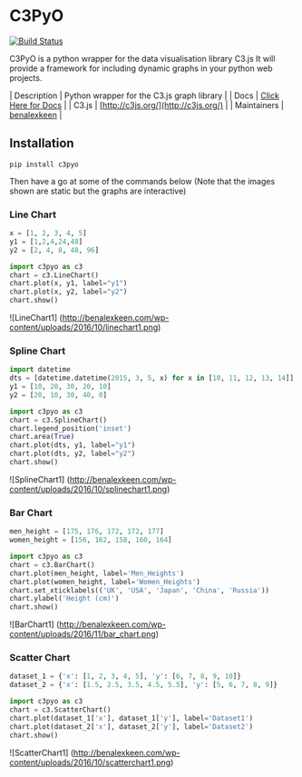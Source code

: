 # C3PyO
[![Build Status](https://travis-ci.org/benalexkeen/C3PyO.svg?branch=master)](https://travis-ci.org/benalexkeen/C3PyO)

C3PyO is a python wrapper for the data visualisation library C3.js
It will provide a framework for including dynamic graphs in your python web projects.

| Description | Python wrapper for the C3.js graph library                       |
| Docs        | [Click Here for Docs](https://benalexkeen.github.io/C3PyO/docs/) |
| C3.js       | [http://c3js.org/](http://c3js.org/)                             |
| Maintainers | [benalexkeen](https://github.com/benalexkeen)                    |


## Installation
`pip install c3pyo`

Then have a go at some of the commands below (Note that the images shown are static but the graphs are interactive)

### Line Chart

```python
x = [1, 2, 3, 4, 5]
y1 = [1,2,4,24,48]
y2 = [2, 4, 8, 48, 96]

import c3pyo as c3
chart = c3.LineChart()
chart.plot(x, y1, label="y1")
chart.plot(x, y2, label="y2")
chart.show()
```
![LineChart1]
(http://benalexkeen.com/wp-content/uploads/2016/10/linechart1.png)

### Spline Chart

```python
import datetime
dts = [datetime.datetime(2015, 3, 5, x) for x in [10, 11, 12, 13, 14]]
y1 = [10, 20, 30, 20, 10]
y2 = [20, 10, 30, 40, 0]

import c3pyo as c3
chart = c3.SplineChart()
chart.legend_position('inset')
chart.area(True)
chart.plot(dts, y1, label="y1")
chart.plot(dts, y2, label="y2")
chart.show()
```

![SplineChart1]
(http://benalexkeen.com/wp-content/uploads/2016/10/splinechart1.png)

### Bar Chart

```python
men_height = [175, 176, 172, 172, 177]
women_height = [156, 162, 158, 160, 164]

import c3pyo as c3
chart = c3.BarChart()
chart.plot(men_height, label='Men_Heights')
chart.plot(women_height, label='Women_Heights')
chart.set_xticklabels(('UK', 'USA', 'Japan', 'China', 'Russia'))
chart.ylabel('Height (cm)')
chart.show()
```

![BarChart1]
(http://benalexkeen.com/wp-content/uploads/2016/11/bar_chart.png)

### Scatter Chart

```python
dataset_1 = {'x': [1, 2, 3, 4, 5], 'y': [6, 7, 8, 9, 10]}
dataset_2 = {'x': [1.5, 2.5, 3.5, 4.5, 5.5], 'y': [5, 6, 7, 8, 9]}

import c3pyo as c3
chart = c3.ScatterChart()
chart.plot(dataset_1['x'], dataset_1['y'], label='Dataset1')
chart.plot(dataset_2['x'], dataset_2['y'], label='Dataset2')
chart.show()
```

![ScatterChart1]
(http://benalexkeen.com/wp-content/uploads/2016/10/scatterchart1.png)

